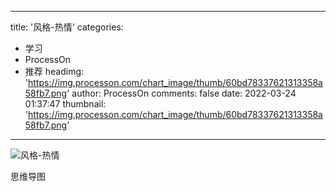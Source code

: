 
---
title: '风格-热情'
categories: 
 - 学习
 - ProcessOn
 - 推荐
headimg: 'https://img.processon.com/chart_image/thumb/60bd78337621313358a58fb7.png'
author: ProcessOn
comments: false
date: 2022-03-24 01:37:47
thumbnail: 'https://img.processon.com/chart_image/thumb/60bd78337621313358a58fb7.png'
---

<div>   
<img class="thumb" alt="风格-热情" src="https://img.processon.com/chart_image/thumb/60bd78337621313358a58fb7.png" referrerpolicy="no-referrer">
<p>思维导图</p>  
</div>
            